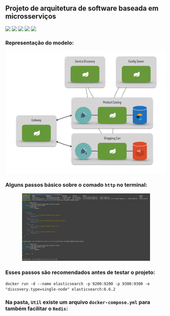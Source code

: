 ## Projeto de arquitetura de software baseada em microsserviços
<img src="https://img.shields.io/badge/Java-ED8B00?style=for-the-badge&logo=java&logoColor=white" />  <img src="https://img.shields.io/badge/Spring-6DB33F?style=for-the-badge&logo=spring&logoColor=white" /> <img src="https://img.shields.io/badge/redis-%23DD0031.svg?&style=for-the-badge&logo=redis&logoColor=white" /> <img src="https://img.shields.io/badge/Elastic_Search-005571?style=for-the-badge&logo=elasticsearch&logoColor=white" /> <img src="https://img.shields.io/badge/Docker-2CA5E0?style=for-the-badge&logo=docker&logoColor=white" />

### Representação do modelo:

<p align="center"><img src="./img/Captura de tela de 2021-09-09 17-21-52.png" width="500"></p>

### Alguns passos básico sobre o comado ```http``` no terminal:

<p align="center"><img src="./img/passos1.png" width="400"></p>

### Esses passos são recomendados antes de testar o projeto:

```docker run -d --name elasticsearch -p 9200:9200 -p 9300:9300 -e "discovery.type=single-node" elasticsearch:6.6.2```

### Na pasta, ```Util``` existe um arquivo ```docker-compose.yml``` para também facilitar o ```Redis```: